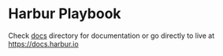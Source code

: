 # Harbur Playbook

Check [docs] directory for documentation or go directly to live at https://docs.harbur.io

[docs]: /docs



























